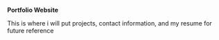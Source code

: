 **Portfolio Website**

This is where i will put projects, contact information, and my resume for future reference
